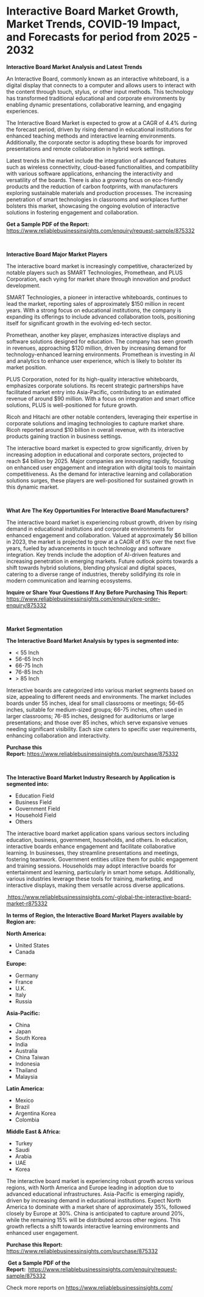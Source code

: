<p><h1>Interactive Board Market Growth, Market Trends, COVID-19 Impact, and Forecasts for period from 2025 - 2032</h1></p><p><strong>Interactive Board Market Analysis and Latest Trends</strong></p>
<p><p>An Interactive Board, commonly known as an interactive whiteboard, is a digital display that connects to a computer and allows users to interact with the content through touch, stylus, or other input methods. This technology has transformed traditional educational and corporate environments by enabling dynamic presentations, collaborative learning, and engaging experiences. </p><p>The Interactive Board Market is expected to grow at a CAGR of 4.4% during the forecast period, driven by rising demand in educational institutions for enhanced teaching methods and interactive learning environments. Additionally, the corporate sector is adopting these boards for improved presentations and remote collaboration in hybrid work settings. </p><p>Latest trends in the market include the integration of advanced features such as wireless connectivity, cloud-based functionalities, and compatibility with various software applications, enhancing the interactivity and versatility of the boards. There is also a growing focus on eco-friendly products and the reduction of carbon footprints, with manufacturers exploring sustainable materials and production processes. The increasing penetration of smart technologies in classrooms and workplaces further bolsters this market, showcasing the ongoing evolution of interactive solutions in fostering engagement and collaboration.</p></p>
<p><strong>Get a Sample PDF of the Report:&nbsp;</strong> <a href="https://www.reliablebusinessinsights.com/enquiry/request-sample/875332?utm_campaign=2306&utm_medium=2&utm_source=Github&utm_content=ia&utm_term=21032025&utm_id=interactive-board">https://www.reliablebusinessinsights.com/enquiry/request-sample/875332</a></p>
<p>&nbsp;</p>
<p><strong>Interactive Board Major Market Players</strong></p>
<p><p>The interactive board market is increasingly competitive, characterized by notable players such as SMART Technologies, Promethean, and PLUS Corporation, each vying for market share through innovation and product development. </p><p>SMART Technologies, a pioneer in interactive whiteboards, continues to lead the market, reporting sales of approximately $150 million in recent years. With a strong focus on educational institutions, the company is expanding its offerings to include advanced collaboration tools, positioning itself for significant growth in the evolving ed-tech sector.</p><p>Promethean, another key player, emphasizes interactive displays and software solutions designed for education. The company has seen growth in revenues, approaching $120 million, driven by increasing demand for technology-enhanced learning environments. Promethean is investing in AI and analytics to enhance user experience, which is likely to bolster its market position.</p><p>PLUS Corporation, noted for its high-quality interactive whiteboards, emphasizes corporate solutions. Its recent strategic partnerships have facilitated market entry into Asia-Pacific, contributing to an estimated revenue of around $90 million. With a focus on integration and smart office solutions, PLUS is well-positioned for future growth.</p><p>Ricoh and Hitachi are other notable contenders, leveraging their expertise in corporate solutions and imaging technologies to capture market share. Ricoh reported around $10 billion in overall revenue, with its interactive products gaining traction in business settings.</p><p>The interactive board market is expected to grow significantly, driven by increasing adoption in educational and corporate sectors, projected to reach $4 billion by 2025. Major companies are innovating rapidly, focusing on enhanced user engagement and integration with digital tools to maintain competitiveness. As the demand for interactive learning and collaboration solutions surges, these players are well-positioned for sustained growth in this dynamic market.</p></p>
<p>&nbsp;</p>
<p><strong>What Are The Key Opportunities For Interactive Board Manufacturers?</strong></p>
<p><p>The interactive board market is experiencing robust growth, driven by rising demand in educational institutions and corporate environments for enhanced engagement and collaboration. Valued at approximately $6 billion in 2023, the market is projected to grow at a CAGR of 8% over the next five years, fueled by advancements in touch technology and software integration. Key trends include the adoption of AI-driven features and increasing penetration in emerging markets. Future outlook points towards a shift towards hybrid solutions, blending physical and digital spaces, catering to a diverse range of industries, thereby solidifying its role in modern communication and learning ecosystems.</p></p>
<p><strong>Inquire or Share Your Questions If Any Before Purchasing This Report:</strong> <a href="https://www.reliablebusinessinsights.com/enquiry/pre-order-enquiry/875332?utm_campaign=2306&utm_medium=2&utm_source=Github&utm_content=ia&utm_term=21032025&utm_id=interactive-board">https://www.reliablebusinessinsights.com/enquiry/pre-order-enquiry/875332</a></p>
<p>&nbsp;</p>
<p><strong>Market Segmentation</strong></p>
<p><strong>The Interactive Board Market Analysis by types is segmented into:</strong></p>
<p><ul><li>< 55 Inch</li><li>56-65 Inch</li><li>66-75 Inch</li><li>76-85 Inch</li><li>> 85 Inch</li></ul></p>
<p><p>Interactive boards are categorized into various market segments based on size, appealing to different needs and environments. The market includes boards under 55 inches, ideal for small classrooms or meetings; 56-65 inches, suitable for medium-sized groups; 66-75 inches, often used in larger classrooms; 76-85 inches, designed for auditoriums or large presentations; and those over 85 inches, which serve expansive venues needing significant visibility. Each size caters to specific user requirements, enhancing collaboration and interactivity.</p></p>
<p><strong>Purchase this Report:&nbsp;</strong><a href="https://www.reliablebusinessinsights.com/purchase/875332?utm_campaign=2306&utm_medium=2&utm_source=Github&utm_content=ia&utm_term=21032025&utm_id=interactive-board">https://www.reliablebusinessinsights.com/purchase/875332</a></p>
<p>&nbsp;</p>
<p><strong>The Interactive Board Market Industry Research by Application is segmented into:</strong></p>
<p><ul><li>Education Field</li><li>Business Field</li><li>Government Field</li><li>Household Field</li><li>Others</li></ul></p>
<p><p>The interactive board market application spans various sectors including education, business, government, households, and others. In education, interactive boards enhance engagement and facilitate collaborative learning. In businesses, they streamline presentations and meetings, fostering teamwork. Government entities utilize them for public engagement and training sessions. Households may adopt interactive boards for entertainment and learning, particularly in smart home setups. Additionally, various industries leverage these tools for training, marketing, and interactive displays, making them versatile across diverse applications.</p></p>
<p><a href="https://www.reliablebusinessinsights.com/-global-the-interactive-board-market-r875332?utm_campaign=2306&utm_medium=2&utm_source=Github&utm_content=ia&utm_term=21032025&utm_id=interactive-board">&nbsp;https://www.reliablebusinessinsights.com/-global-the-interactive-board-market-r875332</a></p>
<p><strong>In terms of Region, the Interactive Board Market Players available by Region are:</strong></p>
<p>
    <p> <strong> North America: </strong>
        <ul>
            <li>United States</li>
            <li>Canada</li>
        </ul>
        </p> 
    <p> <strong> Europe: </strong>
        <ul>
            <li>Germany</li>
            <li>France</li>
            <li>U.K.</li>
            <li>Italy</li>
            <li>Russia</li>
        </ul>
        </p> 
    <p> <strong> Asia-Pacific: </strong>
        <ul>
            <li>China</li>
            <li>Japan</li>
            <li>South Korea</li>
            <li>India</li>
            <li>Australia</li>
            <li>China Taiwan</li>
            <li>Indonesia</li>
            <li>Thailand</li>
            <li>Malaysia</li>
        </ul>
        </p> 
    <p> <strong> Latin America: </strong>
        <ul>
            <li>Mexico</li>
            <li>Brazil</li>
            <li>Argentina Korea</li>
            <li>Colombia</li>
        </ul>
        </p> 
    <p> <strong> Middle East & Africa: </strong>
        <ul>
            <li>Turkey</li>
            <li>Saudi</li>
            <li>Arabia</li>
            <li>UAE</li>
            <li>Korea</li>
        </ul>
    </p>
    </p>
<p><p>The interactive board market is experiencing robust growth across various regions, with North America and Europe leading in adoption due to advanced educational infrastructures. Asia-Pacific is emerging rapidly, driven by increasing demand in educational institutions. Expect North America to dominate with a market share of approximately 35%, followed closely by Europe at 30%. China is anticipated to capture around 20%, while the remaining 15% will be distributed across other regions. This growth reflects a shift towards interactive learning environments and enhanced user engagement.</p></p>
<p><strong>Purchase this Report: </strong><a href="https://www.reliablebusinessinsights.com/purchase/875332?utm_campaign=2306&utm_medium=2&utm_source=Github&utm_content=ia&utm_term=21032025&utm_id=interactive-board">https://www.reliablebusinessinsights.com/purchase/875332</a></p>
<p>&nbsp;<strong>Get a Sample PDF of the Report:&nbsp;&nbsp;</strong><a href="https://www.reliablebusinessinsights.com/enquiry/request-sample/875332?utm_campaign=2306&utm_medium=2&utm_source=Github&utm_content=ia&utm_term=21032025&utm_id=interactive-board">https://www.reliablebusinessinsights.com/enquiry/request-sample/875332</a></p>
<p><strong></strong></p>
<p>Check more reports on <a href="https://www.reliablebusinessinsights.com/?utm_campaign=2306&utm_medium=2&utm_source=Github&utm_content=ia&utm_term=21032025&utm_id=interactive-board">https://www.reliablebusinessinsights.com/</a></p>